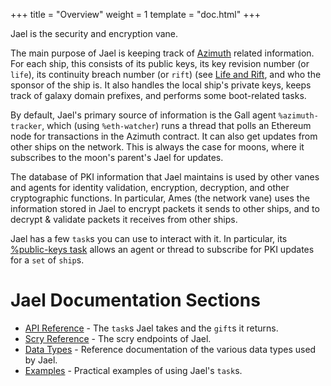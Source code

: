 +++
title = "Overview"
weight = 1
template = "doc.html"
+++

Jael is the security and encryption vane.

The main purpose of Jael is keeping track of [Azimuth](@/docs/azimuth/azimuth.md) related information. For each ship, this consists of its public keys, its key revision number (or `life`), its continuity breach number (or `rift`) (see [Life and Rift](@/docs/azimuth/life-and-rift.md), and who the sponsor of the ship is. It also handles the local ship's private keys, keeps track of galaxy domain prefixes, and performs some boot-related tasks. 

By default, Jael's primary source of information is the Gall agent `%azimuth-tracker`, which (using `%eth-watcher`) runs a thread that polls an Ethereum node for transactions in the Azimuth contract. It can also get updates from other ships on the network. This is always the case for moons, where it subscribes to the moon's parent's Jael for updates.

The database of PKI information that Jael maintains is used by other vanes and agents for identity validation, encryption, decryption, and other cryptographic functions. In particular, Ames (the network vane) uses the information stored in Jael to encrypt packets it sends to other ships, and to decrypt & validate packets it receives from other ships.

Jael has a few `task`s you can use to interact with it. In particular, its [%public-keys task](@/docs/arvo/jael/tasks.md#public-keys) allows an agent or thread to subscribe for PKI updates for a `set` of `ship`s.

# Jael Documentation Sections

- [API Reference](@/docs/arvo/jael/tasks.md) - The `task`s Jael takes and the `gift`s it returns.
- [Scry Reference](@/docs/arvo/jael/scry.md) - The scry endpoints of Jael.
- [Data Types](@/docs/arvo/jael/data-types.md) - Reference documentation of the various data types used by Jael.
- [Examples](@/docs/arvo/jael/examples.md) - Practical examples of using Jael's `task`s.

